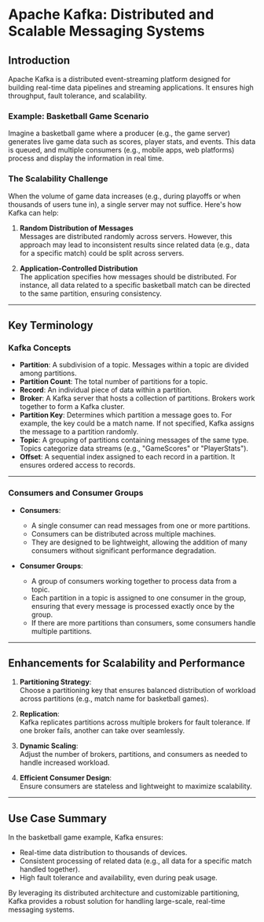 # Apache Kafka: Distributed and Scalable Messaging Systems

## Introduction

Apache Kafka is a distributed event-streaming platform designed for building real-time data pipelines and streaming applications. It ensures high throughput, fault tolerance, and scalability.

### Example: Basketball Game Scenario

Imagine a basketball game where a producer (e.g., the game server) generates live game data such as scores, player stats, and events. This data is queued, and multiple consumers (e.g., mobile apps, web platforms) process and display the information in real time.

### The Scalability Challenge

When the volume of game data increases (e.g., during playoffs or when thousands of users tune in), a single server may not suffice. Here's how Kafka can help:

1. **Random Distribution of Messages**  
   Messages are distributed randomly across servers. However, this approach may lead to inconsistent results since related data (e.g., data for a specific match) could be split across servers.

2. **Application-Controlled Distribution**  
   The application specifies how messages should be distributed. For instance, all data related to a specific basketball match can be directed to the same partition, ensuring consistency.

---

## Key Terminology

### Kafka Concepts

- **Partition**: A subdivision of a topic. Messages within a topic are divided among partitions.
- **Partition Count**: The total number of partitions for a topic.
- **Record**: An individual piece of data within a partition.
- **Broker**: A Kafka server that hosts a collection of partitions. Brokers work together to form a Kafka cluster.
- **Partition Key**: Determines which partition a message goes to. For example, the key could be a match name. If not specified, Kafka assigns the message to a partition randomly.
- **Topic**: A grouping of partitions containing messages of the same type. Topics categorize data streams (e.g., "GameScores" or "PlayerStats").
- **Offset**: A sequential index assigned to each record in a partition. It ensures ordered access to records.

---

### Consumers and Consumer Groups

- **Consumers**:

  - A single consumer can read messages from one or more partitions.
  - Consumers can be distributed across multiple machines.
  - They are designed to be lightweight, allowing the addition of many consumers without significant performance degradation.

- **Consumer Groups**:
  - A group of consumers working together to process data from a topic.
  - Each partition in a topic is assigned to one consumer in the group, ensuring that every message is processed exactly once by the group.
  - If there are more partitions than consumers, some consumers handle multiple partitions.

---

## Enhancements for Scalability and Performance

1. **Partitioning Strategy**:  
   Choose a partitioning key that ensures balanced distribution of workload across partitions (e.g., match name for basketball games).

2. **Replication**:  
   Kafka replicates partitions across multiple brokers for fault tolerance. If one broker fails, another can take over seamlessly.

3. **Dynamic Scaling**:  
   Adjust the number of brokers, partitions, and consumers as needed to handle increased workload.

4. **Efficient Consumer Design**:  
   Ensure consumers are stateless and lightweight to maximize scalability.

---

## Use Case Summary

In the basketball game example, Kafka ensures:

- Real-time data distribution to thousands of devices.
- Consistent processing of related data (e.g., all data for a specific match handled together).
- High fault tolerance and availability, even during peak usage.

By leveraging its distributed architecture and customizable partitioning, Kafka provides a robust solution for handling large-scale, real-time messaging systems.
